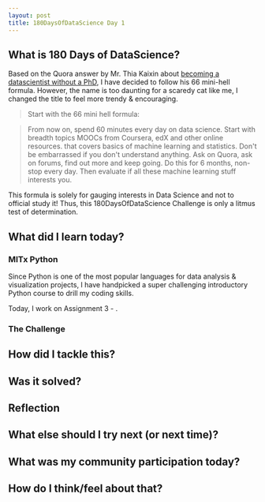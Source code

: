 ```yaml
---
layout: post
title: 180DaysOfDataScience Day 1
---
```


## What is 180 Days of DataScience?
Based on the Quora answer by Mr. Thia Kaixin about [becoming a datascientist without a PhD](https://www.quora.com/How-do-I-become-a-data-scientist-without-a-PhD/answer/Thia-Kai-Xin), 
I have decided to follow his 66 mini-hell formula. However, the name is too daunting for a scaredy cat like me, I changed the title to feel more trendy & encouraging.

>Start with the 66 mini hell formula:

>From now on, spend 60 minutes every day on data science. Start with breadth topics MOOCs from Coursera, edX and other online resources. that covers basics of machine learning and statistics. Don't be embarrassed if you don't understand anything. Ask on Quora, ask on forums, find out more and keep going.
Do this for 6 months, non-stop every day. Then evaluate if all these machine learning stuff interests you.

This formula is solely for gauging interests in Data Science and not to official study it! Thus, this 180DaysOfDataScience Challenge is only a litmus test of determination.

## What did I learn today?

### MITx Python
Since Python is one of the most popular languages for data analysis & visualization projects, I have handpicked a super challenging introductory Python course to drill my coding skills.

Today, I work on Assignment 3 - .


### The Challenge


## How did I tackle this?


## Was it solved?


## Reflection


## What else should I try next (or next time)?


## What was my community participation today?


## How do I think/feel about that?

